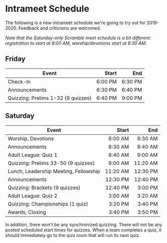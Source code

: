 # Intrameet Schedule

The following is a new intrameet schedule we're going to try out for 2019-2020.
Feedback and criticisms are welcomed.

*Note that the Saturday-only Scramble meet schedule is a bit different: registration to start at 8:00 AM, worship/devotions start at 8:30 AM.*

## Friday

| Event                                 | Start    | End      |
|---------------------------------------|---------:|---------:|
| Check-In                              |  6:00 PM |  6:30 PM |
| Announcements                         |  6:30 PM |  6:40 PM |
| Quizzing: Prelims 1-32 (9 quizzes)    |  6:40 PM |  9:00 PM |

## Saturday

| Event                                 | Start    | End      |
|---------------------------------------|---------:|---------:|
| Worship, Devotions                    |  8:00 AM |  8:30 AM |
| Announcements                         |  8:30 AM |  8:40 AM |
| Adult League: Quiz 1                  |  8:40 AM |  9:00 AM |
| Quizzing: Prelims 33-50 (9 quizzes)   |  9:00 AM | 11:20 AM |
| Lunch, Leadership Meeting, Fellowship | 11:20 AM | 12:30 PM |
| Announcements                         | 12:30 PM | 12:40 PM |
| Quizzing: Brackets (9 quizzes)        | 12:40 PM |  3:00 PM |
| Adult League: Quiz 2                  |  3:00 AM |  3:20 AM |
| Quizzing: Championships (1 quiz)      |  3:20 PM |  3:40 PM |
| Awards, Closing                       |  3:40 PM |  3:50 PM |

In addition, there won't be any synchronized quizzing. There will not be any
posted scheduled start times for quizzes. When a team completes a quiz, it
should immediately go to the quiz room that will run its next quiz.
